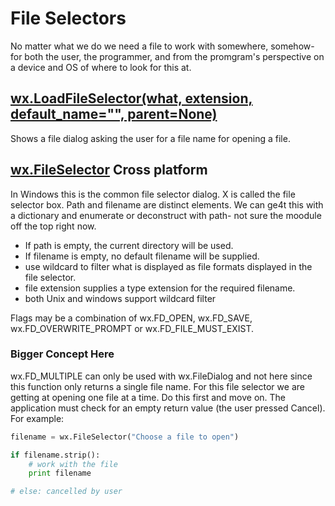 # File Selectors
No matter what we do we need a file to work with somewhere, somehow- for both the user, the programmer, and from the promgram's perspective on a device and OS of where to look for this at.

## [wx.LoadFileSelector(what, extension, default_name="", parent=None)](https://wxpython.org/Phoenix/docs/html/wx.functions.html#wx.LoadFileSelector)
Shows a file dialog asking the user for a file name for opening a file.

## [wx.FileSelector](https://wxpython.org/Phoenix/docs/html/wx.functions.html#wx.FileSelector) Cross platform 
In Windows this is the common file selector dialog. X is called the file selector box. Path and filename are distinct elements. We can ge4t this with a dictionary and enumerate or deconstruct with path- not sure the moodule off the top right now.

* If path is empty, the current directory will be used.
* If filename is empty, no default filename will be supplied. 
* use wildcard to filter what is displayed as file formats displayed in the file selector.
* file extension supplies a type extension for the required filename.
* both Unix and windows support wildcard filter

Flags may be a combination of wx.FD_OPEN, wx.FD_SAVE, wx.FD_OVERWRITE_PROMPT or wx.FD_FILE_MUST_EXIST.

### Bigger Concept Here

 wx.FD_MULTIPLE can only be used with wx.FileDialog and not here since this function only returns a single file name. For this file selector we are getting at opening one file at a time. Do this first and move on. The application must check for an empty return value (the user pressed Cancel). For example:
```py
filename = wx.FileSelector("Choose a file to open")

if filename.strip():
    # work with the file
    print filename

# else: cancelled by user
```